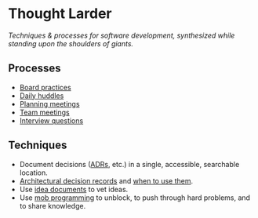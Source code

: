 # Thought Larder

_Techniques & processes for software development, synthesized while standing upon the shoulders of giants._

## Processes

- [Board practices](board-practices.md)
- [Daily huddles](daily-huddles.md)
- [Planning meetings](planning-meetings.md)
- [Team meetings](team-meetings.md)
- [Interview questions](tech-programming-interview-questions.md)

## Techniques 

- Document decisions ([ADRs](architectural-decision-records.md), etc.) in a single, accessible, searchable location.
- [Architectural decision records](architectural-decision-records.md) and [when to use them](flowchart.md).
- Use [idea documents](idea-documents.md) to vet ideas.
- Use [mob programming](mob-programming.md) to unblock, to push through hard problems, and to share knowledge.

<!--stackedit_data:
eyJoaXN0b3J5IjpbMTc2MjQ2Mjc2MSwtMTI3OTY0MTI0NV19
-->